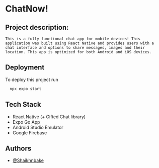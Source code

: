 # ChatNow!
 

## Project description:

	This is a fully functional chat app for mobile devices! This application was built using React Native and provides users with a chat interface and options to share messages, images and their location. This app is optimized for both Android and iOS devices.


## Deployment

To deploy this project run

```bash
  npx expo start
```

## Tech Stack

- React Native (+ Gifted Chat library)
- Expo Go App
- Android Studio Emulator
- Google Firebase

## Authors

- [@Shaikhnbake](https://www.github.com/Shaikhnbake)
